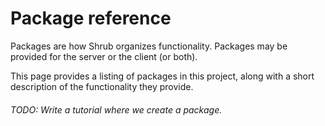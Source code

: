 # Package reference

Packages are how Shrub organizes functionality. Packages may be provided for
the server or the client (or both).

This page provides a listing of packages in this project, along with a short
description of the functionality they provide.

###### TODO: Write a tutorial where we create a package.
